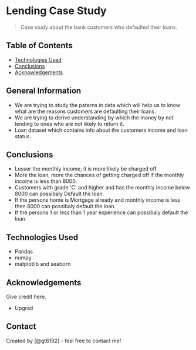 # Lending Case Study
> Case study about the bank customers who defaulted their loans.


## Table of Contents
* [Technologies Used](#technologies-used)
* [Conclusions](#conclusions)
* [Acknowledgements](#acknowledgements)

<!-- You can include any other section that is pertinent to your problem -->

## General Information
- We are trying to study the paterns in data which will help us to know what are the reasons customers are defaulting their loans.
- We are trying to derive understanding by which the money by not lending to ones who are not likely to return it.
- Loan dataset which contains info about the customers income and loan status.

<!-- You don't have to answer all the questions - just the ones relevant to your project. -->

## Conclusions
- Lesser the monthly income, it is more likely be charged off.
- More the loan, more the chances of getting charged off if the monthly income is less than 8000.
- Customers with grade 'C' and higher and has the monthly income below 8000 can possibaly Default the loan.
- If the persons home is Mortgage already and monthly income is less then 8000 can possibaly default the loan.
- If the persons 1 or less than 1 year experience can possibaly default the loan.

<!-- You don't have to answer all the questions - just the ones relevant to your project. -->


## Technologies Used
- Pandas
- numpy
- matplotlib and seaborn

<!-- As the libraries versions keep on changing, it is recommended to mention the version of library used in this project -->

## Acknowledgements
Give credit here.
- Upgrad


## Contact
Created by [@gt6192] - feel free to contact me!
